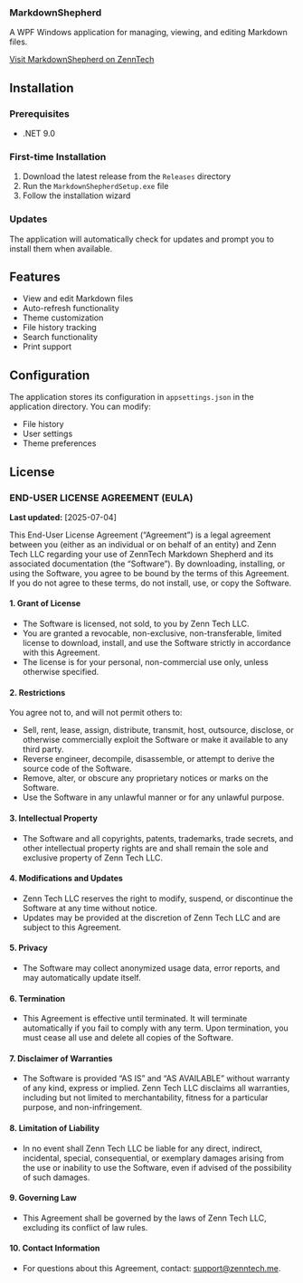 ### MarkdownShepherd

A WPF Windows application for managing, viewing, and editing Markdown files.

[Visit MarkdownShepherd on ZennTech](https://www.zenntech.me/Software/MarkdownShepherd)

## Installation

### Prerequisites
- .NET 9.0

### First-time Installation
1. Download the latest release from the `Releases` directory
2. Run the `MarkdownShepherdSetup.exe` file
3. Follow the installation wizard

### Updates
The application will automatically check for updates and prompt you to install them when available.

## Features
- View and edit Markdown files
- Auto-refresh functionality
- Theme customization
- File history tracking
- Search functionality
- Print support

## Configuration
The application stores its configuration in `appsettings.json` in the application directory. You can modify:
- File history
- User settings
- Theme preferences

## License
### END-USER LICENSE AGREEMENT (EULA)

**Last updated:** [2025-07-04]

This End-User License Agreement (“Agreement”) is a legal agreement between you (either as an individual or on behalf of an entity) and Zenn Tech LLC regarding your use of ZennTech Markdown Shepherd and its associated documentation (the “Software”). By downloading, installing, or using the Software, you agree to be bound by the terms of this Agreement. If you do not agree to these terms, do not install, use, or copy the Software.

#### 1. **Grant of License**

- The Software is licensed, not sold, to you by Zenn Tech LLC.
- You are granted a revocable, non-exclusive, non-transferable, limited license to download, install, and use the Software strictly in accordance with this Agreement.
- The license is for your personal, non-commercial use only, unless otherwise specified.


#### 2. **Restrictions**

You agree not to, and will not permit others to:

- Sell, rent, lease, assign, distribute, transmit, host, outsource, disclose, or otherwise commercially exploit the Software or make it available to any third party.
- Reverse engineer, decompile, disassemble, or attempt to derive the source code of the Software.
- Remove, alter, or obscure any proprietary notices or marks on the Software.
- Use the Software in any unlawful manner or for any unlawful purpose.


#### 3. **Intellectual Property**

- The Software and all copyrights, patents, trademarks, trade secrets, and other intellectual property rights are and shall remain the sole and exclusive property of Zenn Tech LLC.


#### 4. **Modifications and Updates**

- Zenn Tech LLC reserves the right to modify, suspend, or discontinue the Software at any time without notice.
- Updates may be provided at the discretion of Zenn Tech LLC and are subject to this Agreement.


#### 5. **Privacy**

- The Software may collect anonymized usage data, error reports, and may automatically update itself.


#### 6. **Termination**

- This Agreement is effective until terminated. It will terminate automatically if you fail to comply with any term. Upon termination, you must cease all use and delete all copies of the Software.


#### 7. **Disclaimer of Warranties**

- The Software is provided “AS IS” and “AS AVAILABLE” without warranty of any kind, express or implied. Zenn Tech LLC disclaims all warranties, including but not limited to merchantability, fitness for a particular purpose, and non-infringement.


#### 8. **Limitation of Liability**

- In no event shall Zenn Tech LLC be liable for any direct, indirect, incidental, special, consequential, or exemplary damages arising from the use or inability to use the Software, even if advised of the possibility of such damages.


#### 9. **Governing Law**

- This Agreement shall be governed by the laws of Zenn Tech LLC, excluding its conflict of law rules.


#### 10. **Contact Information**

- For questions about this Agreement, contact: support@zenntech.me.

